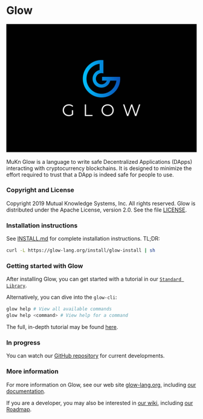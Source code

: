 # Glow

<p align="center">
  <img src="./images/glow_logo.jpg">
</p>

MuKn Glow is a language to write safe Decentralized Applications (DApps)
interacting with cryptocurrency blockchains.
It is designed to minimize the effort required to trust
that a DApp is indeed safe for people to use.

### Copyright and License

Copyright 2019 Mutual Knowledge Systems, Inc. All rights reserved.
Glow is distributed under the Apache License, version 2.0. See the file [LICENSE](LICENSE).

### Installation instructions

See [INSTALL.md](INSTALL.md) for complete installation instructions.
TL;DR:
``` sh
curl -L https://glow-lang.org/install/glow-install | sh
```

### Getting started with Glow

After installing Glow,
you can get started with a tutorial in our [`Standard Library`](./dapps/README.md).

Alternatively, you can dive into the `glow-cli`:
``` sh
glow help # View all available commands
glow help <command> # View help for a command
```

The full, in-depth tutorial may be found [here](https://glow-lang.org/docs/Glow_Tutorial.html).

### In progress

You can watch our [GitHub repository](https://github.com/Glow-Lang/glow)
for current developments.

### More information

For more information on Glow, see our web site
[glow-lang.org](https://glow-lang.org), including
[our documentation](https://glow-lang.org/docs).

If you are a developer, you may also be interested in
[our wiki](https://github.com/Glow-lang/glow/wiki), including
[our Roadmap](https://github.com/Glow-lang/glow/wiki/Roadmap).

